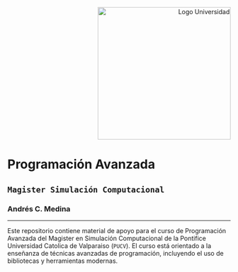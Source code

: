 <p align="right">
  <img src="https://www.2e.cl/wp-content/uploads/2023/03/logo-pucv.png" alt="Logo Universidad" width="300"/>
</p>

# Programación Avanzada

## `Magister Simulación Computacional`

### Andrés C. Medina 

---

Este repositorio contiene material de apoyo para el curso de Programación Avanzada del Magister en Simulación Computacional de la Pontifice Universidad Catolica de Valparaiso (`PUCV`). El curso está orientado a la enseñanza de técnicas avanzadas de programación, incluyendo el uso de bibliotecas y herramientas modernas.

